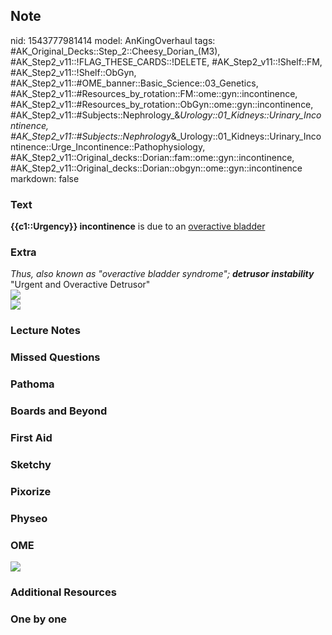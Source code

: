 ## Note
nid: 1543777981414
model: AnKingOverhaul
tags: #AK_Original_Decks::Step_2::Cheesy_Dorian_(M3), #AK_Step2_v11::!FLAG_THESE_CARDS::!DELETE, #AK_Step2_v11::!Shelf::FM, #AK_Step2_v11::!Shelf::ObGyn, #AK_Step2_v11::#OME_banner::Basic_Science::03_Genetics, #AK_Step2_v11::#Resources_by_rotation::FM::ome::gyn::incontinence, #AK_Step2_v11::#Resources_by_rotation::ObGyn::ome::gyn::incontinence, #AK_Step2_v11::#Subjects::Nephrology_&_Urology::01_Kidneys::Urinary_Incontinence, #AK_Step2_v11::#Subjects::Nephrology_&_Urology::01_Kidneys::Urinary_Incontinence::Urge_Incontinence::Pathophysiology, #AK_Step2_v11::Original_decks::Dorian::fam::ome::gyn::incontinence, #AK_Step2_v11::Original_decks::Dorian::obgyn::ome::gyn::incontinence
markdown: false

### Text
<div>
  <b>{{c1::Urgency}} incontinence</b> is due to an <u>overactive
  bladder</u>
</div>

### Extra
<div>
  <i>Thus, also known as "overactive bladder syndrome"; <b>detrusor
  instability</b></i>
</div>
<div>
  <div>
    "Urgent and Overactive Detrusor"
  </div>
  <div><img src=
  "Urinary%20incontinence%20differential_1606536512076.png"></div>
  <div><img src="paste-3077060599742467.jpg"></div>
</div>

### Lecture Notes


### Missed Questions


### Pathoma


### Boards and Beyond


### First Aid


### Sketchy


### Pixorize


### Physeo


### OME
<div class="ome-widget">
  <a href="https://onlinemeded.org/spa/obgyn?ref=anki"><img src=
  "_OME_AnkiFlashcards_Topic_1.png"></a>
</div>

### Additional Resources


### One by one

